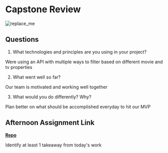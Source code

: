 # Capstone Review

![replace_me](https://codeworks.blob.core.windows.net/public/assets/img/illustrations/placeholder.svg)

## Questions

1. What technologies and principles are you using in your project?

Were using an API with multiple ways to filter based on different movie and tv properties

2. What went well so far?

Our team is motivated and working well together

3. What would you do differently? Why?

Plan better on what should be accomplished everyday to hit our MVP

## Afternoon Assignment Link

**[Repo](https://github.com/zaneljensen/<ASSIGNMENT_REPO>)**

Identify at least 1 takeaway from today's work
